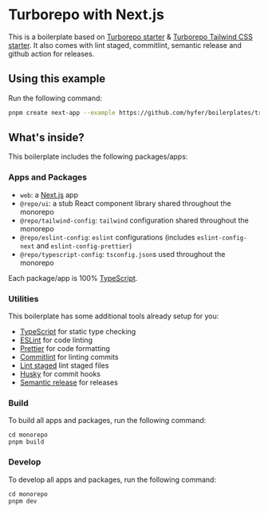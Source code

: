 # Turborepo with Next.js

This is a boilerplate based on [Turborepo starter](https://github.com/vercel/turbo/tree/main/examples/basic) & [Turborepo Tailwind CSS starter](https://github.com/vercel/turbo/tree/main/examples/with-tailwind).
It also comes with lint staged, commitlint, semantic release and github action for releases.

## Using this example

Run the following command:

```sh
pnpm create next-app --example https://github.com/hyfer/boilerplates/tree/main/next/monorepo monorepo
```

## What's inside?

This boilerplate includes the following packages/apps:

### Apps and Packages

- `web`: a [Next.js](https://nextjs.org/) app
- `@repo/ui`: a stub React component library shared throughout the monorepo
- `@repo/tailwind-config`: `tailwind` configuration shared throughout the monorepo
- `@repo/eslint-config`: `eslint` configurations (includes `eslint-config-next` and `eslint-config-prettier`)
- `@repo/typescript-config`: `tsconfig.json`s used throughout the monorepo

Each package/app is 100% [TypeScript](https://www.typescriptlang.org/).

### Utilities

This boilerplate has some additional tools already setup for you:

- [TypeScript](https://www.typescriptlang.org/) for static type checking
- [ESLint](https://eslint.org/) for code linting
- [Prettier](https://prettier.io) for code formatting
- [Commitlint](https://commitlint.js.org/) for linting commits
- [Lint staged](https://github.com/lint-staged/lint-staged) lint staged files
- [Husky](https://typicode.github.io/husky/) for commit hooks
- [Semantic release](https://semantic-release.gitbook.io/semantic-release/) for releases

### Build

To build all apps and packages, run the following command:

```
cd monorepo
pnpm build
```

### Develop

To develop all apps and packages, run the following command:

```
cd monorepo
pnpm dev
```
